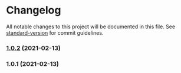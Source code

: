 # Changelog

All notable changes to this project will be documented in this file. See [standard-version](https://github.com/conventional-changelog/standard-version) for commit guidelines.

### [1.0.2](https://github.com/EdwardKerckhofZoneDev/vue3-todo-transitions/compare/v1.0.1...v1.0.2) (2021-02-13)

### 1.0.1 (2021-02-13)
